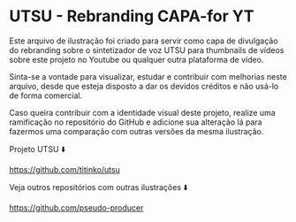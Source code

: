 # UTSU - Rebranding CAPA-for YT
Este arquivo de ilustração foi criado para servir como capa de divulgação do rebranding sobre o sintetizador de voz UTSU para thumbnails de vídeos sobre este projeto no Youtube ou qualquer outra plataforma de vídeo.

Sinta-se a vontade para visualizar, estudar e contribuir com melhorias neste arquivo, desde que esteja disposto a dar os devidos créditos e não usá-lo de forma comercial.

Caso queira contribuir com a identidade visual deste projeto, realize uma ramificação no repositório do GitHub e adicione sua alteração lá para fazermos uma comparação com outras versões da mesma ilustração.

Projeto UTSU ⬇️

https://github.com/titinko/utsu

Veja outros repositórios com outras ilustrações ⬇️

https://github.com/pseudo-producer 
